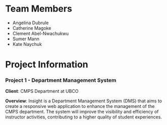 # Team Members
- Angelina Dubrule
- Catherine Magoke
- Clement Abel-Nwachukwu
- Sumer Mann
- Kate Naychuk

# Project Information
### Project 1 - Department Management System

**Client**: CMPS Department at UBCO

**Overview**: Insight is a Department Management System (DMS) that aims to create a responsive web application to enhance the management of the CMPS department. The system will improve the visibility and efficiency of instructor activities, contributing to a higher quality of student experiences.
